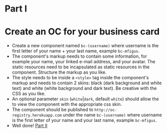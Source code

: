 Part I
======

# Create an OC for your business card

* Create a new component named `bc-(username)` where username is the first letter of your name + your last name, example `bc-mfigus`.
* The component's markup needs to contain some information, for example your name, your linked e-mail address, and your avatar. The static resources need to be incapsulated as static resources in the component. Structure the markup as you like.
* The style needs to be inside a `<style>` tag inside the component's markup and needs to contain 2 skins: black (dark background and white text) and white (white background and dark text). Be creative with the CSS as you like.
* An optional parameter `skin` (`white`|`dark`, default `white`) should allow the to view the component with the appropriate css skin.
* The component should be published to `http://oc-registry.herokuapp.com` under the name `bc-(username)` where username is the first letter of your name and your last name, example `bc-mfigus`.
* Well done! [Part II](2.md)